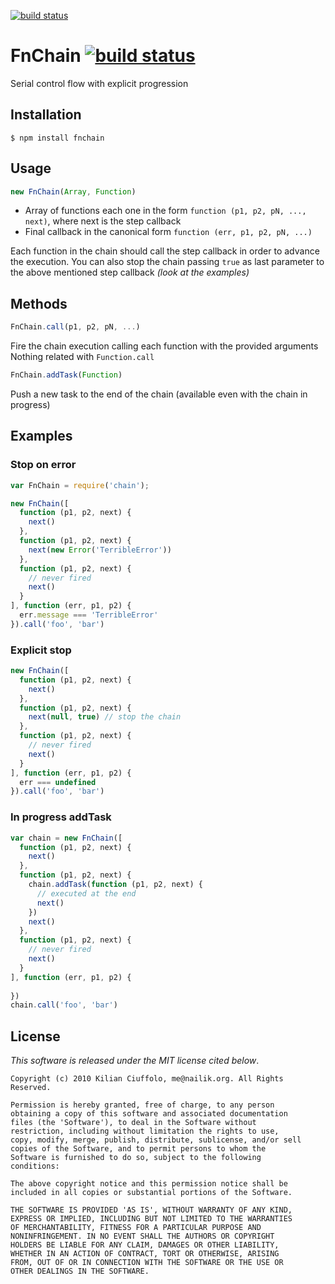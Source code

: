 [![build status](https://secure.travis-ci.org/kilianc/node-fnchain.png)](http://travis-ci.org/kilianc/node-fnchain)
# FnChain [![build status](https://secure.travis-ci.org/kilianc/node-fnchain.png?branch=master)](http://travis-ci.org/kilianc/node-fnchain)

Serial control flow with explicit progression

## Installation

    $ npm install fnchain

## Usage

```javascript
new FnChain(Array, Function)
```

- Array of functions each one in the form `function (p1, p2, pN, ..., next)`, where next is the step callback
- Final callback in the canonical form `function (err, p1, p2, pN, ...)`

Each function in the chain should call the step callback in order to
advance the execution. You can also stop the chain passing `true` as last parameter
to the above mentioned step callback _(look at the examples)_

## Methods

```javascript
FnChain.call(p1, p2, pN, ...)
```
Fire the chain execution calling each function with the provided arguments
Nothing related with `Function.call`

```javascript
FnChain.addTask(Function)
```
Push a new task to the end of the chain (available even with the chain in progress)

## Examples

### Stop on error

```javascript
var FnChain = require('chain');

new FnChain([
  function (p1, p2, next) {
    next()
  },
  function (p1, p2, next) {
    next(new Error('TerribleError'))
  },
  function (p1, p2, next) {
    // never fired
    next()
  }
], function (err, p1, p2) {
  err.message === 'TerribleError'
}).call('foo', 'bar')
```

### Explicit stop

```javascript
new FnChain([
  function (p1, p2, next) {
    next()
  },
  function (p1, p2, next) {
    next(null, true) // stop the chain
  },
  function (p1, p2, next) {
    // never fired
    next()
  }
], function (err, p1, p2) {
  err === undefined
}).call('foo', 'bar')

```

### In progress addTask

```javascript
var chain = new FnChain([
  function (p1, p2, next) {
    next()
  },
  function (p1, p2, next) {
    chain.addTask(function (p1, p2, next) {
      // executed at the end
      next()
    })
    next()
  },
  function (p1, p2, next) {
    // never fired
    next()
  }
], function (err, p1, p2) {
  
})
chain.call('foo', 'bar')

```

## License

_This software is released under the MIT license cited below_.

    Copyright (c) 2010 Kilian Ciuffolo, me@nailik.org. All Rights Reserved.

    Permission is hereby granted, free of charge, to any person
    obtaining a copy of this software and associated documentation
    files (the 'Software'), to deal in the Software without
    restriction, including without limitation the rights to use,
    copy, modify, merge, publish, distribute, sublicense, and/or sell
    copies of the Software, and to permit persons to whom the
    Software is furnished to do so, subject to the following
    conditions:
    
    The above copyright notice and this permission notice shall be
    included in all copies or substantial portions of the Software.
    
    THE SOFTWARE IS PROVIDED 'AS IS', WITHOUT WARRANTY OF ANY KIND,
    EXPRESS OR IMPLIED, INCLUDING BUT NOT LIMITED TO THE WARRANTIES
    OF MERCHANTABILITY, FITNESS FOR A PARTICULAR PURPOSE AND
    NONINFRINGEMENT. IN NO EVENT SHALL THE AUTHORS OR COPYRIGHT
    HOLDERS BE LIABLE FOR ANY CLAIM, DAMAGES OR OTHER LIABILITY,
    WHETHER IN AN ACTION OF CONTRACT, TORT OR OTHERWISE, ARISING
    FROM, OUT OF OR IN CONNECTION WITH THE SOFTWARE OR THE USE OR
    OTHER DEALINGS IN THE SOFTWARE.
